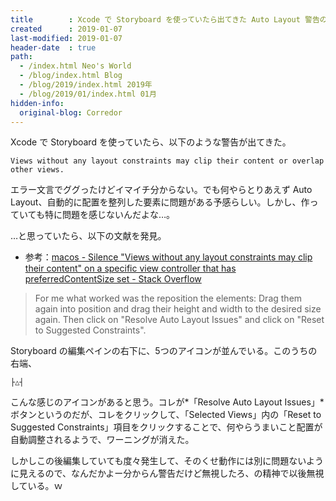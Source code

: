 ```yaml
---
title        : Xcode で Storyboard を使っていたら出てきた Auto Layout 警告の直し方
created      : 2019-01-07
last-modified: 2019-01-07
header-date  : true
path:
  - /index.html Neo's World
  - /blog/index.html Blog
  - /blog/2019/index.html 2019年
  - /blog/2019/01/index.html 01月
hidden-info:
  original-blog: Corredor
---
```


Xcode で Storyboard を使っていたら、以下のような警告が出てきた。

```
Views without any layout constraints may clip their content or overlap other views.
```

エラー文言でググったけどイマイチ分からない。でも何やらとりあえず Auto Layout、自動的に配置を整列した要素に問題がある予感らしい。しかし、作っていても特に問題を感じないんだよな…。

…と思っていたら、以下の文献を発見。

- 参考：[macos - Silence "Views without any layout constraints may clip their content" on a specific view controller that has preferredContentSize set - Stack Overflow](https://stackoverflow.com/questions/51463347/silence-views-without-any-layout-constraints-may-clip-their-content-on-a-speci)

> For me what worked was the reposition the elements: Drag them again into position and drag their height and width to the desired size again. Then click on "Resolve Auto Layout Issues" and click on "Reset to Suggested Constraints".

Storyboard の編集ペインの右下に、5つのアイコンが並んでいる。このうちの右端、

```
├△┤
```

こんな感じのアイコンがあると思う。コレが*「Resolve Auto Layout Issues」*ボタンというのだが、コレをクリックして、「Selected Views」内の「Reset to Suggested Constraints」項目をクリックすることで、何やらうまいこと配置が自動調整されるようで、ワーニングが消えた。

しかしこの後編集していても度々発生して、そのくせ動作には別に問題ないように見えるので、なんだかよー分からん警告だけど無視したろ、の精神で以後無視している。ｗ
